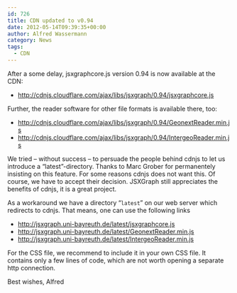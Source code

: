 ```yaml
---
id: 726
title: CDN updated to v0.94
date: 2012-05-14T09:39:35+00:00
author: Alfred Wassermann
category: News
tags:
  - CDN
---
```

After a some delay, jsxgraphcore.js version 0.94 is now available at the CDN: 

* <http://cdnjs.cloudflare.com/ajax/libs/jsxgraph/0.94/jsxgraphcore.js>

Further, the reader software for other file formats is available there, too:
    
* <http://cdnjs.cloudflare.com/ajax/libs/jsxgraph/0.94/GeonextReader.min.js>
* <http://cdnjs.cloudflare.com/ajax/libs/jsxgraph/0.94/IntergeoReader.min.js>

We tried &#8211; without success &#8211; to persuade the people behind cdnjs to let us introduce a &#8220;latest&#8221;-directory. Thanks to Marc Grober for permanentely insisting on this feature. For some reasons cdnjs does not want this. Of course, we have to accept their decision. JSXGraph still appreciates the benefits of cdnjs, it is a great project.
  
As a workaround we have a directory &#8220;`latest`&#8221; on our web server which redirects to cdnjs. That means, one can use the following links
            
* <http://jsxgraph.uni-bayreuth.de/latest/jsxgraphcore.js> 
* <http://jsxgraph.uni-bayreuth.de/latest/GeonextReader.min.js>
* <http://jsxgraph.uni-bayreuth.de/latest/IntergeoReader.min.js>
                        
For the CSS file, we recommend to include it in your own CSS file. It contains only a few lines of code, which are not worth opening a separate http connection.
  
Best wishes, Alfred